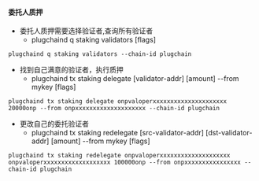 #### 委托人质押
- 委托人质押需要选择验证者,查询所有验证者
    * plugchaind q staking validators [flags]
```
plugchaind q staking validators --chain-id plugchain
```
- 找到自己满意的验证者，执行质押
    * plugchaind tx staking delegate [validator-addr] [amount] --from mykey [flags]
```
plugchaind tx staking delegate onpvaloperxxxxxxxxxxxxxxxxxxxxx 20000onp --from onpxxxxxxxxxxxxxxxxxxxx --chain-id plugchain
```
- 更改自己的委托验证者
    *   plugchaind tx staking redelegate [src-validator-addr] [dst-validator-addr] [amount] --from mykey [flags]
```
plugchaind tx staking redelegate onpvaloperxxxxxxxxxxxxxxxxxxxx onpvaloperxxxxxxxxxxxxxxxxxxx 100000onp --from onpxxxxxxxxxxxxxxxx --chain-id plugchain
```